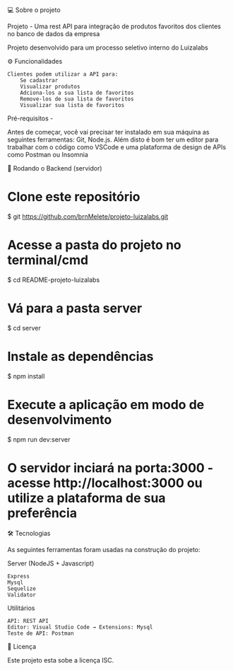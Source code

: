💻 Sobre o projeto

Projeto - Uma rest API para integração de produtos favoritos dos clientes no banco de dados da empresa

Projeto desenvolvido para um processo seletivo interno do Luizalabs


⚙️ Funcionalidades

    Clientes podem utilizar a API para:
        Se cadastrar
        Visualizar produtos
        Adciona-los a sua lista de favoritos
        Remove-los de sua lista de favoritos
        Visualizar sua lista de favoritos


Pré-requisitos - 

Antes de começar, você vai precisar ter instalado em sua máquina as seguintes ferramentas: Git, Node.js. Além disto é bom ter um editor para trabalhar com o código como VSCode e uma plataforma de design de APIs como Postman ou Insomnia

🎲 Rodando o Backend (servidor)

# Clone este repositório
$ git https://github.com/brnMelete/projeto-luizalabs.git

# Acesse a pasta do projeto no terminal/cmd
$ cd README-projeto-luizalabs

# Vá para a pasta server
$ cd server

# Instale as dependências
$ npm install

# Execute a aplicação em modo de desenvolvimento
$ npm run dev:server

# O servidor inciará na porta:3000 - acesse http://localhost:3000 ou utilize a plataforma de sua preferência

🛠 Tecnologias

As seguintes ferramentas foram usadas na construção do projeto:

Server (NodeJS + Javascript)

    Express
    Mysql
    Sequelize
    Validator

Utilitários

    API: REST API
    Editor: Visual Studio Code → Extensions: Mysql
    Teste de API: Postman


📝 Licença

Este projeto esta sobe a licença ISC.




